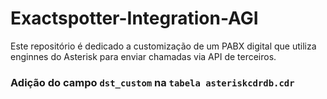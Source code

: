 # Exactspotter-Integration-AGI
Este repositório é dedicado a customização de um PABX digital que utiliza enginnes do Asterisk para enviar chamadas via API de terceiros.

### Adição do campo `dst_custom` na `tabela asteriskcdrdb.cdr`

